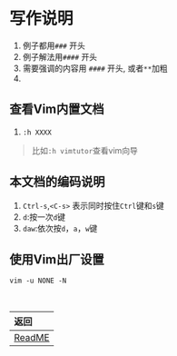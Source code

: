 
# 写作说明

1. 例子都用`###` 开头
2. 例子解法用`####` 开头
3. 需要强调的内容用 `####` 开头, 或者`**`加粗
4. 
## 查看Vim内置文档

1. `:h XXXX`
> 比如`:h vimtutor`查看vim向导

## 本文档的编码说明

1. `Ctrl-s`,`<C-s>` 表示同时按住`Ctrl`键和`s`键
2. `d`:按一次`d`键
3. `daw`:依次按`d`，`a`，`w`键

## 使用Vim出厂设置

`vim -u NONE -N`    


<br>  

|返回|
|:---|
|[ReadME](README.md)|
